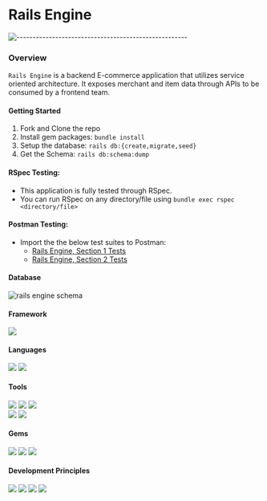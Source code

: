 <h1>Rails Engine</h1>

![-----------------------------------------------------](https://raw.githubusercontent.com/andreasbm/readme/master/assets/lines/rainbow.png)
### Overview
`Rails Engine` is a backend E-commerce application that utilizes service oriented architecture. It exposes merchant and item data through APIs to be consumed by a frontend team. 

#### Getting Started

1. Fork and Clone the repo
2. Install gem packages: `bundle install`
3. Setup the database: `rails db:{create,migrate,seed}`
4. Get the Schema: `rails db:schema:dump`

#### RSpec Testing:
  - This application is fully tested through RSpec. 
  - You can run RSpec on any directory/file using `bundle exec rspec <directory/file>`
 
#### Postman Testing:

  - Import the the below test suites to Postman: 
     - [Rails Engine, Section 1 Tests](https://backend.turing.edu/module3/projects/rails_engine_lite/RailsEngineSection1.postman_collection.json)
     - [Rails Engine, Section 2 Tests](https://backend.turing.edu/module3/projects/rails_engine_lite/RailsEngineSection2.postman_collection.json)

#### Database 
![rails engine schema](https://user-images.githubusercontent.com/84606723/168408296-71a4a92f-701b-4701-813b-ca33d157beb7.png)

#### Framework
<p>
  <img src="https://img.shields.io/badge/Ruby%20On%20Rails-b81818.svg?&style=flat&logo=rubyonrails&logoColor=white" />
</p>

#### Languages
<p>
  <img src="https://img.shields.io/badge/Ruby-CC0000.svg?&style=flaste&logo=ruby&logoColor=white" />
  <img src="https://img.shields.io/badge/ActiveRecord-CC0000.svg?&style=flaste&logo=rubyonrails&logoColor=white" />
</p>

#### Tools
<p>
  <img src="https://img.shields.io/badge/Atom-66595C.svg?&style=flaste&logo=atom&logoColor=white" />  
  <img src="https://img.shields.io/badge/Git-F05032.svg?&style=flaste&logo=git&logoColor=white" />
  <img src="https://img.shields.io/badge/GitHub-181717.svg?&style=flaste&logo=github&logoColor=white" />
  </br>
  <img src="https://img.shields.io/badge/Postman-FF6E4F.svg?&style=flat&logo=postman&logoColor=white" />
  <img src="https://img.shields.io/badge/PostgreSQL-4169E1.svg?&style=flaste&logo=postgresql&logoColor=white" />
</p>

#### Gems
<p>
  <img src="https://img.shields.io/badge/rspec--rails-b81818.svg?&style=flaste&logo=rubygems&logoColor=white" />
  <img src="https://img.shields.io/badge/pry-b81818.svg?&style=flaste&logo=rubygems&logoColor=white" />  
  <img src="https://img.shields.io/badge/simplecov-b81818.svg?&style=flaste&logo=rubygems&logoColor=white" />  
</p>

#### Development Principles
<p>
  <img src="https://img.shields.io/badge/OOP-b81818.svg?&style=flaste&logo=OOP&logoColor=white" />
  <img src="https://img.shields.io/badge/TDD-b87818.svg?&style=flaste&logo=TDD&logoColor=white" />
  <img src="https://img.shields.io/badge/MVC-b8b018.svg?&style=flaste&logo=MVC&logoColor=white" />
  <img src="https://img.shields.io/badge/REST-33b818.svg?&style=flaste&logo=REST&logoColor=white" />  
</p>



